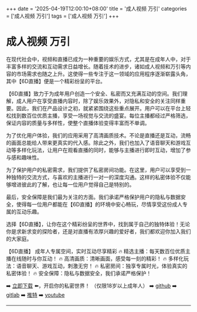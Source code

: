 +++
date = '2025-04-19T12:00:10+08:00'
title = '成人视频 万引'
categories = ['成人视频 万引']
tags = ['成人视频 万引']
+++

# 成人视频 万引

在现代社会中，视频和直播已成为一种重要的娱乐方式，尤其是在成年人中，对于丰富多样的交流和互动需求日益增长。随着技术的进步，诸如成人视频和万引等内容的市场需求也随之上升。这使得一些专注于这一领域的应用程序逐渐崭露头角，其中【6D直播】便是一个精彩纷呈的平台。

【6D直播】致力于为成年用户创造一个安全、私密而又充满互动的空间。我们理解，成人用户在享受直播内容时，除了娱乐效果外，对隐私和安全的关注同样重要。因此，我们在产品设计之初，就紧紧围绕这些重点展开。用户可以在平台上轻松找到数百位优质主播，享受一场视觉与交流的盛宴。每位主播都经过严格筛选，保证内容的质量与多样性，使整个直播体验变得丰富而不单调。

为了优化用户体验，我们的应用采用了高清画质技术。不论是直播还是互动，流畅的画面总能给人带来更真实的代入感。除此之外，我们也加入了语音聊天和游戏互动等多样化玩法，让用户在观看直播的同时，能够与主播进行即时互动，增加了参与感和趣味性。

为了保护用户的私密需求，我们提供了私密房间功能。在这里，用户可以享受到一种独特的交流方式，与喜欢的主播进行一对一的深度沟通。这样的私密体验不仅能够增进彼此的了解，也让每一位用户觉得自己是特别的。

最后，安全保障是我们最为关注的方面。我们承诺严格保护用户的隐私与数据安全，使得每一位用户都能在【6D直播】的环境中安心畅玩，尽情享受这份成人专属的互动乐趣。

选择【6D直播】，让你在这个精彩纷呈的世界中，找到属于自己的独特体验！无论你是求新求变的探险者，还是对直播有浓厚兴趣的爱好者，我们都欢迎你加入我们的大家庭。

【6D直播】
成年人专属空间，实时互动尽享精彩
🔥 精选主播：每天数百位优质主播在线随时与你互动！
🔥 高清画质：清晰画面，感受每一刻的精彩！
🔥 多样化玩法：语音聊天、游戏互动，刺激无穷！
🔥 私密房间：独享专属时光，体验真实的私密体验！
🔥 安全保障：隐私与数据安全，我们承诺严格保护！

➡️ [立即下载](https://down123.s3.ap-east-1.amazonaws.com/down/down.html?channelCode=blog) ⬅️，开启你的私密世界！ （仅限18岁以上成年人）
➡️ [github](https://aldult-live.github.io/)
➡️ [gitlab](https://seo-09598d.gitlab.io/)
➡️ [推特](https://x.com/wegame33)
➡️ [youtube](https://www.youtube.com/@6Dlive)

---
